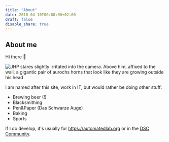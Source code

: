 ```yaml
---
title: "About"
date: 2018-04-10T00:00:00+02:00
draft: false
disable_share: true
---
```


## About me

Hi there :wave:

![JHP stares slightly irritated into the camera. Above him, affixed to the wall, a gigantic pair of aurochs horns that look like they are growing outside his head](/img/jhp.png)

I am named after this site, work in IT, but would rather be doing other stuff:
- Brewing beer (!)
- Blacksmithing
- Pen&Paper (Das Schwarze Auge)
- Baking
- Sports

If I do develop, it's usually for <https://automatedlab.org> or in the [DSC Community](https://dsccommunity.org).
